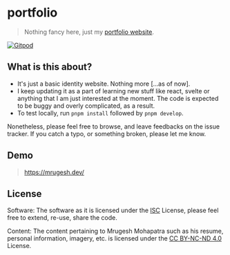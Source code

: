 # portfolio

> Nothing fancy here, just my [portfolio website][personal-website].

[![Gitpod][gitpod-img]][gitpod]

## What is this about?

- It's just a basic identity website. Nothing more [...as of now].
- I keep updating it as a part of learning new stuff like react, svelte or
  anything that I am just interested at the moment. The code is expected to be
  buggy and overly complicated, as a result.
- To test locally, run `pnpm install` followed by `pnpm develop`.

Nonetheless, please feel free to browse, and leave feedbacks on the issue
tracker. If you catch a typo, or something broken, please let me know.

## Demo

> <https://mrugesh.dev/>

## License

Software: The software as it is licensed under the [ISC](LICENSE) License,
please feel free to extend, re-use, share the code.

Content: The content pertaining to Mrugesh Mohapatra such as his resume,
personal information, imagery, etc. is licensed under the [CC BY-NC-ND
4.0][by-nc-nd-4] License.

[gitpod-img]: https://img.shields.io/badge/Gitpod-Ready--to--Code-blue?logo=gitpod
[gitpod]: https://gitpod.io/#https://github.com/raisedadead/portfolio
[personal-website]: https://mrugesh.dev
[by-nc-nd-4]: https://creativecommons.org/licenses/by-nc-nd/4.0/
